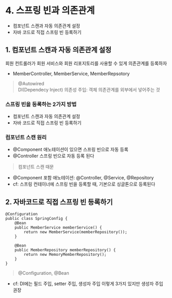 # 4. 스프링 빈과 의존관계
- 컴포넌트 스캔과 자동 의존관계 설정
- 자바 코드로 직접 스프링 빈 등록하기
## 1. 컴포넌트 스캔과 자동 의존관계 설정
회원 컨트롤러가 회원 서비스와 회원 리포지토리를 사용할 수 있게 의존관계를 등록하자
- MemberController, MemberService, MemberRepsotory
> @Autowired  
DI(Dependecy Inject) 의존성 주입: 객체 의존관계를 외부에서 넣어주는 것
### 스프링 빈을 등록하는 2가지 방법
- 컴포넌트 스캔과 자동 의존관계 설정
- 자바 코드로 직접 스프링 빈 등록하기
### 컴포넌트 스캔 원리
- @Component 애노테이션이 있으면 스프링 빈으로 자동 등록
- @Controller 스프링 빈으로 자동 등록 된다
> 컴포넌트 스캔 때문
- @Component 포함 애노테이션: @Controller, @Service, @Repository
- cf: 스프링 컨테이너에 스프링 빈을 등록할 때, 기본으로 싱글톤으로 등록된다

## 2. 자바코드로 직접 스프링 빈 등록하기
```
@Configuration
public class SpringConfig {
    @Bean
    public MemberService memberService() {
        return new MemberService(memberRepository());
    }

    @Bean
    public MemberRepository memberRepository() {
        return new MemoryMemberRepository();
    }
}
```
> @Configuration, @Bean
- cf: DI에는 필드 주입, setter 주입, 생성자 주입 이렇게 3가지 있지만 생성자 주입 권장